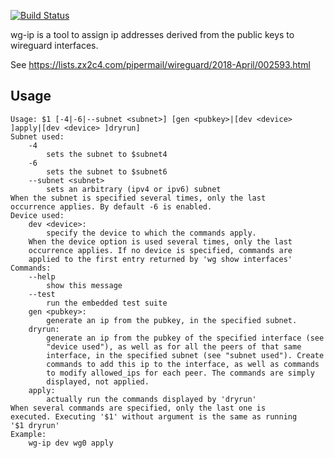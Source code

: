 [![Build Status](https://travis-ci.org/chmduquesne/wg-ip.svg?branch=master)](https://travis-ci.org/chmduquesne/wg-ip)

wg-ip is a tool to assign ip addresses derived from the public keys to
wireguard interfaces.

See https://lists.zx2c4.com/pipermail/wireguard/2018-April/002593.html

Usage
-----

    Usage: $1 [-4|-6|--subnet <subnet>] [gen <pubkey>|[dev <device> ]apply|[dev <device> ]dryrun]
    Subnet used:
        -4
            sets the subnet to $subnet4
        -6
            sets the subnet to $subnet6
        --subnet <subnet>
            sets an arbitrary (ipv4 or ipv6) subnet
    When the subnet is specified several times, only the last
    occurrence applies. By default -6 is enabled.
    Device used:
        dev <device>:
            specify the device to which the commands apply.
        When the device option is used several times, only the last
        occurrence applies. If no device is specified, commands are
        applied to the first entry returned by 'wg show interfaces'
    Commands:
        --help
            show this message
        --test
            run the embedded test suite
        gen <pubkey>:
            generate an ip from the pubkey, in the specified subnet.
        dryrun:
            generate an ip from the pubkey of the specified interface (see
            "device used"), as well as for all the peers of that same
            interface, in the specified subnet (see "subnet used"). Create
            commands to add this ip to the interface, as well as commands
            to modify allowed_ips for each peer. The commands are simply
            displayed, not applied.
        apply:
            actually run the commands displayed by 'dryrun'
    When several commands are specified, only the last one is
    executed. Executing '$1' without argument is the same as running
    '$1 dryrun'
    Example:
        wg-ip dev wg0 apply
